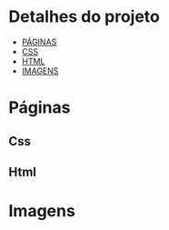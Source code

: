 # Detalhes do projeto

- [PÁGINAS](#Páginas)
- [CSS](#Css)
- [HTML](#Html)
- [IMAGENS](#Imagens)

# Páginas


## Css


## Html


# Imagens




